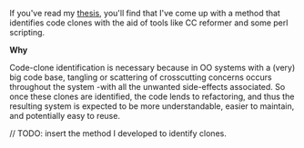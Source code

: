 If you've read my [thesis][t], you'll find that I've come up with a method that identifies code clones with the aid of tools like CC reformer and some perl scripting.

[t]: http://swerl.tudelft.nl/twiki/pub/Main/OrlandoMendez/OrlandoMendez.pdf
__Why__

Code-clone identification is necessary because in OO systems with a (very) big code base, 
tangling or scattering of crosscutting concerns occurs throughout the system -with all the unwanted side-effects associated.
So once these clones are identified, the code lends to refactoring, and thus the resulting system 
is expected to be more understandable, easier to maintain, and potentially easy to reuse.

 // TODO: insert the method I developed to identify clones.
